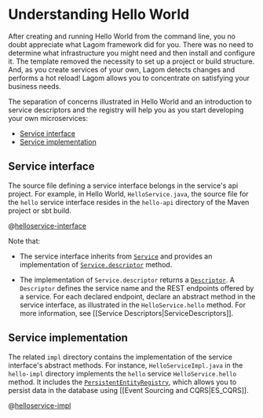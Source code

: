 # Understanding Hello World

After creating and running Hello World from the command line, you no doubt appreciate what Lagom framework did for you. There was no need to determine what infrastructure you might need and then install and configure it. The template removed the necessity to set up a project or build structure. And, as you create services of your own, Lagom detects changes and performs a hot reload! Lagom allows you to concentrate on satisfying your business needs.

The separation of concerns illustrated in Hello World and an introduction to service descriptors and the registry will help you as you start developing your own microservices:

* [Service interface](#service-interface)
* [Service implementation](#service-implementation)

## Service interface
The source file defining a service interface belongs in the service's api project.  For example, in Hello World, `HelloService.java`, the source file for the `hello` service interface resides in the `hello-api` directory of the Maven project or sbt build.

@[helloservice-interface](code/docs/javadsl/gettingstarted/helloservice/HelloService.java)

Note that:
 
* The service interface inherits from [`Service`](api/index.html?com/lightbend/lagom/javadsl/api/Service.html) and provides an implementation of [`Service.descriptor`](api/index.html?com/lightbend/lagom/javadsl/api/Service.html#descriptor--) method.

* The implementation of `Service.descriptor` returns a [`Descriptor`](api/index.html?com/lightbend/lagom/javadsl/api/Descriptor.html). A `Descriptor` defines the service name and the REST endpoints offered by a service. For each declared endpoint, declare an abstract method in the service interface, as illustrated in the `HelloService.hello` method. For more information, see [[Service Descriptors|ServiceDescriptors]].

## Service implementation

The related `impl` directory contains the implementation of the service interface's abstract methods. For instance, `HelloServiceImpl.java` in the `hello-impl` directory implements the `hello` service `HelloService.hello` method. It includes the  [`PersistentEntityRegistry`](api/index.html?com/lightbend/lagom/javadsl/persistence/PersistentEntityRegistry.html), which allows you to persist data in the database using [[Event Sourcing and CQRS|ES_CQRS]]. 

@[helloservice-impl](code/docs/javadsl/gettingstarted/helloservice/HelloServiceImpl.java)



